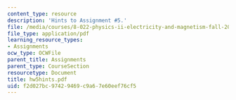 ```yaml
---
content_type: resource
description: 'Hints to Assignment #5.'
file: /media/courses/8-022-physics-ii-electricity-and-magnetism-fall-2002/f2d027bc97429469c9a67e60eef76cf5_hw5hints.pdf
file_type: application/pdf
learning_resource_types:
- Assignments
ocw_type: OCWFile
parent_title: Assignments
parent_type: CourseSection
resourcetype: Document
title: hw5hints.pdf
uid: f2d027bc-9742-9469-c9a6-7e60eef76cf5
---
```

